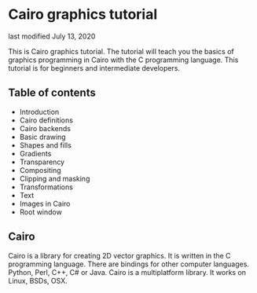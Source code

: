 # Cairo graphics tutorial
last modified July 13, 2020

This is Cairo graphics tutorial. The tutorial will teach you the basics of graphics programming in Cairo with the C programming language. This tutorial is for beginners and intermediate developers.

## Table of contents
- Introduction
- Cairo definitions
- Cairo backends
- Basic drawing
- Shapes and fills
- Gradients
- Transparency
- Compositing
- Clipping and masking
- Transformations
- Text
- Images in Cairo
- Root window

## Cairo
Cairo is a library for creating 2D vector graphics. It is written in the C programming language. There are bindings for other computer languages. Python, Perl, C++, C# or Java. Cairo is a multiplatform library. It works on Linux, BSDs, OSX.